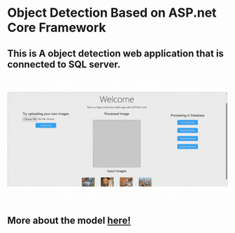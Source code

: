 # Object Detection Based on ASP.net Core Framework
## This is A object detection web application that is connected to SQL server.
![Screenshot](Demo/demo_object-detection-web.gif)
## More about the model [here!](https://github.com/dotnet/machinelearning-samples/blob/main/samples/csharp/end-to-end-apps/ObjectDetection-Onnx/README.md)